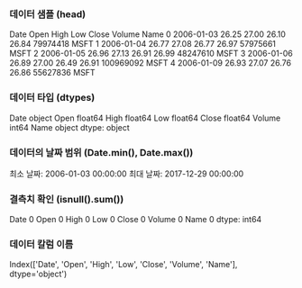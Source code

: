 ### 데이터 샘플 (head) ###
 Date   Open   High    Low  Close     Volume  Name
0  2006-01-03  26.25  27.00  26.10  26.84   79974418  MSFT
1  2006-01-04  26.77  27.08  26.77  26.97   57975661  MSFT
2  2006-01-05  26.96  27.13  26.91  26.99   48247610  MSFT
3  2006-01-06  26.89  27.00  26.49  26.91  100969092  MSFT
4  2006-01-09  26.93  27.07  26.76  26.86   55627836  MSFT

### 데이터 타입 (dtypes) ###
Date       object
Open      float64
High      float64
Low       float64
Close     float64
Volume      int64
Name       object
dtype: object

### 데이터의 날짜 범위 (Date.min(), Date.max()) ###
최소 날짜: 2006-01-03 00:00:00
최대 날짜: 2017-12-29 00:00:00

### 결측치 확인 (isnull().sum()) ###
Date      0
Open      0
High      0
Low       0
Close     0
Volume    0
Name      0
dtype: int64

### 데이터 칼럼 이름 ###
Index(['Date', 'Open', 'High', 'Low', 'Close', 'Volume', 'Name'], dtype='object')
